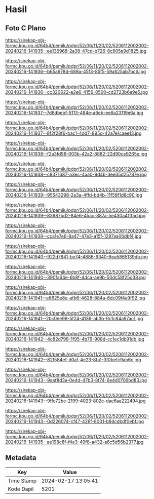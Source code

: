 # Hasil

## Foto C Plano

https://sirekap-obj-formc.kpu.go.id/64b4/pemilu/pdpr/52/06/11/20/02/5206112002002-20240216-141935--ee136968-2a38-47cd-b726-8c905e9d1825.jpg

https://sirekap-obj-formc.kpu.go.id/64b4/pemilu/pdpr/52/06/11/20/02/5206112002002-20240216-141936--b65a978d-689a-45f3-85f5-59a625ab7bc6.jpg

https://sirekap-obj-formc.kpu.go.id/64b4/pemilu/pdpr/52/06/11/20/02/5206112002002-20240216-141936--cc320622-e2e6-4156-8500-cd2723b6e9e5.jpg

https://sirekap-obj-formc.kpu.go.id/64b4/pemilu/pdpr/52/06/11/20/02/5206112002002-20240216-141937--7d8dbebf-5113-484e-a6eb-ee8a23119e6a.jpg

https://sirekap-obj-formc.kpu.go.id/64b4/pemilu/pdpr/52/06/11/20/02/5206112002002-20240216-141937--8f2f28f6-bac1-4dd7-895d-42a7e1caee13.jpg

https://sirekap-obj-formc.kpu.go.id/64b4/pemilu/pdpr/52/06/11/20/02/5206112002002-20240216-141938--f2a3fd98-003b-42a2-8882-22d90ce9265e.jpg

https://sirekap-obj-formc.kpu.go.id/64b4/pemilu/pdpr/52/06/11/20/02/5206112002002-20240216-141938--c8371687-a3ec-4aa0-9d4b-3ee35d25787e.jpg

https://sirekap-obj-formc.kpu.go.id/64b4/pemilu/pdpr/52/06/11/20/02/5206112002002-20240216-141939--95543298-2a3a-4ffd-bd4b-11f59f1d8c90.jpg

https://sirekap-obj-formc.kpu.go.id/64b4/pemilu/pdpr/52/06/11/20/02/5206112002002-20240216-141939--83987bd2-84e6-45ac-887a-5e430a41ff5d.jpg

https://sirekap-obj-formc.kpu.go.id/64b4/pemilu/pdpr/52/06/11/20/02/5206112002002-20240216-141939--cca1e7e6-9a47-47e3-a15f-1297aa06dbf4.jpg

https://sirekap-obj-formc.kpu.go.id/64b4/pemilu/pdpr/52/06/11/20/02/5206112002002-20240216-141940--922d7841-be74-4886-9340-8ea5865139db.jpg

https://sirekap-obj-formc.kpu.go.id/64b4/pemilu/pdpr/52/06/11/20/02/5206112002002-20240216-141940--390fa64e-6b8f-4dca-ae9b-50dc58f25d38.jpg

https://sirekap-obj-formc.kpu.go.id/64b4/pemilu/pdpr/52/06/11/20/02/5206112002002-20240216-141941--e8625e8e-afb6-4628-884a-6dc09f4a9f92.jpg

https://sirekap-obj-formc.kpu.go.id/64b4/pemilu/pdpr/52/06/11/20/02/5206112002002-20240216-141941--2bc0ee96-5f24-4136-ab3b-9c1c64a97ac1.jpg

https://sirekap-obj-formc.kpu.go.id/64b4/pemilu/pdpr/52/06/11/20/02/5206112002002-20240216-141942--4c82d798-1f95-4b79-908d-cc1ec1db91db.jpg

https://sirekap-obj-formc.kpu.go.id/64b4/pemilu/pdpr/52/06/11/20/02/5206112002002-20240216-141942--82f584ef-d0af-4e23-8fa1-3f0befc9ab6c.jpg

https://sirekap-obj-formc.kpu.go.id/64b4/pemilu/pdpr/52/06/11/20/02/5206112002002-20240216-141943--9aaf8d3a-0e4d-47b3-8f74-6e4d0706bd83.jpg

https://sirekap-obj-formc.kpu.go.id/64b4/pemilu/pdpr/52/06/11/20/02/5206112002002-20240216-141943--9ffe72be-2199-4023-802e-dae6aa222494.jpg

https://sirekap-obj-formc.kpu.go.id/64b4/pemilu/pdpr/52/06/11/20/02/5206112002002-20240216-141943--0d226074-cf47-426f-8001-b8dcdbdf0ebf.jpg

https://sirekap-obj-formc.kpu.go.id/64b4/pemilu/pdpr/52/06/11/20/02/5206112002002-20240216-141935--ae198c8f-f4e3-49f8-a432-a6c5d56b2377.jpg


## Metadata

| Key        | Value               |
| ---------- | ------------------- |
| Time Stamp | 2024-02-17 13:05:41 |
| Kode Dapil | 5201                |



